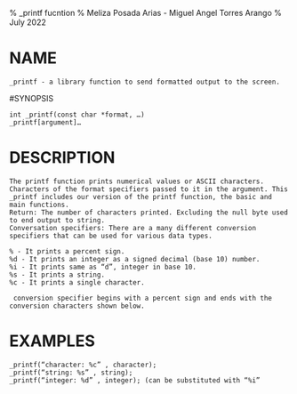 % _printf fucntion
% Meliza Posada Arias - Miguel Angel Torres Arango
% July 2022

# NAME 

	_printf - a library function to send formatted output to the screen.

#SYNOPSIS

	int _printf(const char *format, …)
	_printf[argument]…

# DESCRIPTION

	The printf function prints numerical values or ASCII characters. Characters of the format specifiers passed to it in the argument. This _printf includes our version of the printf function, the basic and main functions.
	Return: The number of characters printed. Excluding the null byte used to end output to string.
	Conversation specifiers: There are a many different conversion specifiers that can be used for various data types.

	% - It prints a percent sign.
	%d - It prints an integer as a signed decimal (base 10) number.
	%i - It prints same as “d”, integer in base 10.
	%s - It prints a string.
	%c - It prints a single character.

	 conversion specifier begins with a percent sign and ends with the conversion characters shown below.

# EXAMPLES

	_printf(“character: %c” , character);
	_printf(“string: %s” , string);
	_printf(“integer: %d” , integer); (can be substituted with “%i”
